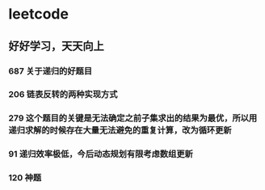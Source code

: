 # leetcode
## 好好学习，天天向上
### 687 关于递归的好题目
### 206 链表反转的两种实现方式
### 279 这个题目的关键是无法确定之前子集求出的结果为最优，所以用递归求解的时候存在大量无法避免的重复计算，改为循环更新
### 91 递归效率极低，今后动态规划有限考虑数组更新

### 120 神题